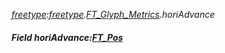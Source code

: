 _[freetype](../../modules/freetype/freetype-module.md):[freetype](../../modules/freetype/freetype-module.md).[FT\_Glyph\_Metrics](../../modules/freetype/freetype-ft_glyph_metrics.md).horiAdvance_
##### Field horiAdvance:[FT_Pos](../../modules/freetype/freetype-ft_pos.md)
